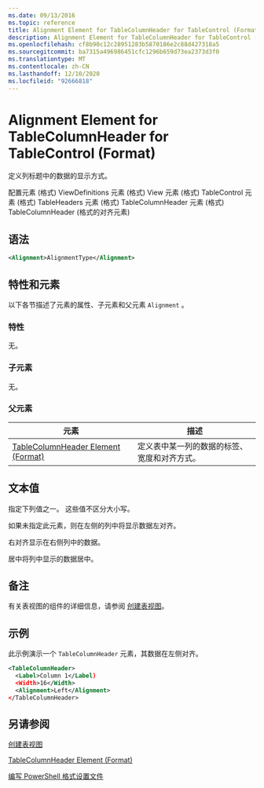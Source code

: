 ```yaml
---
ms.date: 09/13/2016
ms.topic: reference
title: Alignment Element for TableColumnHeader for TableControl (Format)
description: Alignment Element for TableColumnHeader for TableControl (Format)
ms.openlocfilehash: cf8b90c12c28951283b5870186e2c88d427318a5
ms.sourcegitcommit: ba7315a496986451cfc1296b659d73ea2373d3f0
ms.translationtype: MT
ms.contentlocale: zh-CN
ms.lasthandoff: 12/10/2020
ms.locfileid: "92666818"
---
```

# <a name="alignment-element-for-tablecolumnheader-for-tablecontrol-format"></a>Alignment Element for TableColumnHeader for TableControl (Format)

定义列标题中的数据的显示方式。

配置元素 (格式) ViewDefinitions 元素 (格式) View 元素 (格式) TableControl 元素 (格式) TableHeaders 元素 (格式) TableColumnHeader 元素 (格式) TableColumnHeader (格式的对齐元素) 

## <a name="syntax"></a>语法

```xml
<Alignment>AlignmentType</Alignment>
```

## <a name="attributes-and-elements"></a>特性和元素

以下各节描述了元素的属性、子元素和父元素 `Alignment` 。

### <a name="attributes"></a>特性

无。

### <a name="child-elements"></a>子元素

无。

### <a name="parent-elements"></a>父元素

|元素|描述|
|-------------|-----------------|
|[TableColumnHeader Element (Format)](./tablecolumnheader-element-format.md)|定义表中某一列的数据的标签、宽度和对齐方式。|

## <a name="text-value"></a>文本值

指定下列值之一。 这些值不区分大小写。

如果未指定此元素，则在左侧的列中将显示数据左对齐。

右对齐显示在右侧列中的数据。

居中将列中显示的数据居中。

## <a name="remarks"></a>备注

有关表视图的组件的详细信息，请参阅 [创建表视图](./creating-a-table-view.md)。

## <a name="example"></a>示例

此示例演示一个 `TableColumnHeader` 元素，其数据在左侧对齐。

```xml
<TableColumnHeader>
  <Label>Column 1</Label)
  <Width>16</Width>
  <Alignment>Left</Alignment>
</TableColumnHeader>
```

## <a name="see-also"></a>另请参阅

[创建表视图](./creating-a-table-view.md)

[TableColumnHeader Element (Format)](./tablecolumnheader-element-format.md)

[编写 PowerShell 格式设置文件](./writing-a-powershell-formatting-file.md)
